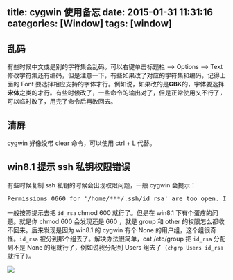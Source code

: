 title: cygwin 使用备忘
date: 2015-01-31 11:31:16
categories: [Window]
tags: [window]
---

## 乱码

有些时候中文或是别的字符集会乱码。可以右键单击标题栏 ——> Options ——> Text 修改字符集还有编码，但是注意一下，有些如果改了对应的字符集和编码，记得上面的 Font 要选择相应支持的字体才行。例如说，如果改的是**GBK**的，字体要选择**宋体**之类的才行。有些时候改了，一些命令的输出对了，但是正常使用又不行了，可以临时改了，用完了命令后再改回去。


## 清屏

cygwin 好像没带 clear 命令，可以使用 ctrl + L 代替。

## win8.1 提示 ssh 私钥权限错误

有些时候复制 ssh 私钥的时候会出现权限问题，一般 cygwin 会提示：

<pre>
Permissions 0660 for '/home/***/.ssh/id_rsa' are too open. It is required that your private key files are NOT accessible by others. 
</pre>

一般按照提示去把 `id_rsa` chmod 600 就行了。但是在 win8.1 下有个蛋疼的问题。就是你 chmod 600 会发现还是 660 ，就是 group 和 other 的权限怎么都收不回来。后来发现是因为 win8.1 的 cygwin 有个 None 的用户组，这个组很奇怪。`id_rsa` 被分到那个组去了。解决办法很简单，cat /etc/group 把 `id_rsa` 分配到不是 None 的组就行了，例如说我分配到 Users 组去了（`chgrp Users id_rsa` 就行了）。

![](http://7u2hy4.com1.z0.glb.clouddn.com/window/cygwin-note/1.jpeg)


